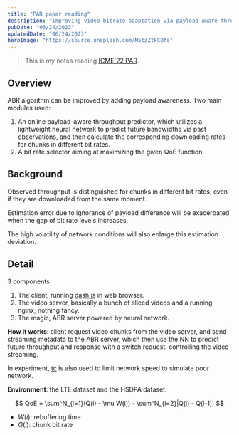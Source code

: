 ```yaml
---
title: "PAR paper reading"
description: "improving video bitrate adaptation via payload-aware throughput prediction"
pubDate: "06/24/2023"
updatedDate: "06/24/2023"
heroImage: "https://source.unsplash.com/M5tzZtFCOfs"
---
```


> This is my notes reading [ICME'22 PAR](https://ieeexplore.ieee.org/document/9860000).

## Overview

ABR algorithm can be improved by adding payload awareness.
Two main modules used:
1. An online payload-aware throughput predictor, which utilizes a
lightweight neural network to predict future bandwidths
via past observations, and then calculate the corresponding
downloading rates for chunks in different bit rates.
2. A bit rate selector aiming at maximizing the given QoE function

## Background

Observed throughput is distinguished for chunks in
different bit rates, even if they are downloaded from the
same moment.

Estimation error due to ignorance of payload difference
will be exacerbated when the gap of bit rate levels increases.

The high volatility of network conditions will also enlarge
this estimation deviation.

## Detail

3 components
1. The client, running [dash.js](https://github.com/Dash-Industry-Forum/dash.js/)
in web browser.
2. The video server, basically a bunch of sliced videos and a running nginx,
nothing fancy.
3. The magic, ABR server powered by neural network.

**How it works**: client request video chunks from the video server,
and send streaming metadata to the ABR server, which then use the NN to predict
future throughput and response with a switch request, controlling the
video streaming.

In experiment, [tc](https://man7.org/linux/man-pages/man8/tc.8.html)
is also used to limit network speed to simulate poor network.

**Environment**: the LTE dataset and the HSDPA dataset.

$$
QoE = \sum^N_{i=1}(Q(i) - \mu W(i)) - \sum^N_{i=2}|Q(i) - Q(i-1)|
$$
- $W(i)$: rebuffering time
- $Q(i)$: chunk bit rate

